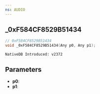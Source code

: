 ```yaml
---
ns: AUDIO
---
```

## _0xF584CF8529B51434

```c
// 0xF584CF8529B51434
void _0xF584CF8529B51434(Any p0, Any p1);
```

```
NativeDB Introduced: v2372
```

## Parameters
* **p0**:
* **p1**:
